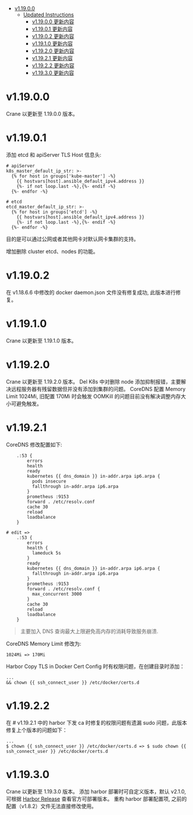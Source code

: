 - [v1.19.0.0](#v11900)
  - [Updated Instructions](#updated-instructions)
    - [v1.19.0.0 更新内容](#v11900-更新内容)
    - [v1.19.0.1 更新内容](#v11901-更新内容)
    - [v1.19.0.2 更新内容](#v11902-更新内容)
    - [v1.19.1.0 更新内容](#v11910-更新内容)
    - [v1.19.2.0 更新内容](#v11920-更新内容)
    - [v1.19.2.1 更新内容](#v11921-更新内容)
    - [v1.19.2.2 更新内容](#v11922-更新内容)
    - [v1.19.3.0 更新内容](#v11930-更新内容)

# v1.19.0.0

Crane 以更新至 1.19.0.0 版本。

# v1.19.0.1

添加 etcd 和 apiServer TLS Host 信息头:

```
# apiServer
k8s_master_default_ip_str: >-
  {% for host in groups['kube-master'] -%}
    {{ hostvars[host].ansible_default_ipv4.address }}
    {%- if not loop.last -%},{%- endif -%}
  {%- endfor -%}

# etcd
etcd_master_default_ip_str: >-
  {% for host in groups['etcd'] -%}
    {{ hostvars[host].ansible_default_ipv4.address }}
    {%- if not loop.last -%},{%- endif -%}
  {%- endfor -%}
```

目的是可以通过公网或者其他网卡对默认网卡集群的支持。

增加删除 cluster etcd、nodes 的功能。


# v1.19.0.2

在 v1.18.6.6 中修改的 docker daemon.json 文件没有修复成功, 此版本进行修复。

# v1.19.1.0

Crane 以更新至 1.19.1.0 版本。

# v1.19.2.0

Crane 以更新至 1.19.2.0 版本。
Del K8s 中对删除 node 添加抑制报错，主要解决远程服务器有残留数据但并没有添加到集群的问题。
CoreDNS 配置 Memory Limit 1024Mi, 旧配置 170Mi 时会触发 OOMKill 的问题目前没有解决调整内存大小可避免触发。

# v1.19.2.1

CoreDNS 修改配置如下:

```
    .:53 {
        errors
        health
        ready
        kubernetes {{ dns_domain }} in-addr.arpa ip6.arpa {
          pods insecure
          fallthrough in-addr.arpa ip6.arpa
        }
        prometheus :9153
        forward . /etc/resolv.conf
        cache 30
        reload
        loadbalance
    }

# edit =>
    .:53 {
        errors
        health {
          lameduck 5s
        }
        ready
        kubernetes {{ dns_domain }} in-addr.arpa ip6.arpa {
          fallthrough in-addr.arpa ip6.arpa
        }
        prometheus :9153
        forward . /etc/resolv.conf {
          max_concurrent 3000
        }
        cache 30
        reload
        loadbalance
    }
```

> 主要加入 DNS 查询最大上限避免高内存的消耗导致服务崩溃.

CoreDNS Memory Limit 修改为:

```
1024Mi => 170Mi
```

Harbor Copy TLS in Docker Cert Config 时有权限问题，在创建目录时添加：

```
...
&& chown {{ ssh_connect_user }} /etc/docker/certs.d
```

# v1.19.2.2

在 # v1.19.2.1 中的 harbor 下发 ca 时修复的权限问题有遗漏 sudo 问题，此版本修复上个版本的问题如下：

```
...
$ chown {{ ssh_connect_user }} /etc/docker/certs.d => $ sudo chown {{ ssh_connect_user }} /etc/docker/certs.d
```

# v1.19.3.0

Crane 以更新至 1.19.3.0 版本。
添加 harbor 部署时可自定义版本，默认 v2.1.0, 可根据 [Harbor Release](https://github.com/goharbor/harbor/releases) 查看官方可部署版本。
重构 harbor 部署配置项, 之前的配置（v1.8.2）文件无法直接修改使用。